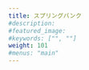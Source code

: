 ```yaml
---
title: スプリングバンク
#description: 
#featured_image: 
#keywords: ["", ""]
weight: 101
#menus: "main"
---
```

